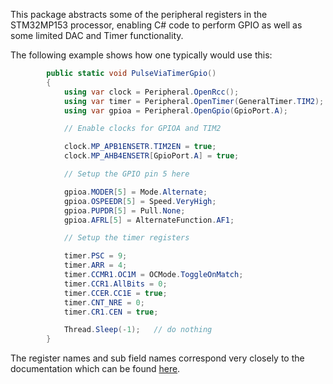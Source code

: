 This package abstracts some of the peripheral registers in the STM32MP153 processor, enabling C# code to perform GPIO as well as some limited DAC and Timer functionality.

The following example shows how one typically would use this:

```cs
        public static void PulseViaTimerGpio()
        {
            using var clock = Peripheral.OpenRcc();
            using var timer = Peripheral.OpenTimer(GeneralTimer.TIM2);
            using var gpioa = Peripheral.OpenGpio(GpioPort.A);

            // Enable clocks for GPIOA and TIM2

            clock.MP_APB1ENSETR.TIM2EN = true;
            clock.MP_AHB4ENSETR[GpioPort.A] = true;

            // Setup the GPIO pin 5 here

            gpioa.MODER[5] = Mode.Alternate;
            gpioa.OSPEEDR[5] = Speed.VeryHigh;
            gpioa.PUPDR[5] = Pull.None;
            gpioa.AFRL[5] = AlternateFunction.AF1;

            // Setup the timer registers

            timer.PSC = 9;
            timer.ARR = 4;
            timer.CCMR1.OC1M = OCMode.ToggleOnMatch;
            timer.CCR1.AllBits = 0;
            timer.CCER.CC1E = true;
            timer.CNT_NRE = 0;
            timer.CR1.CEN = true;

            Thread.Sleep(-1);   // do nothing
        }

```
The register names and sub field names correspond very closely to the documentation which can be found [here](https://www.st.com/resource/en/reference_manual/rm0442-stm32mp153-advanced-armbased-32bit-mpus-stmicroelectronics.pdf).